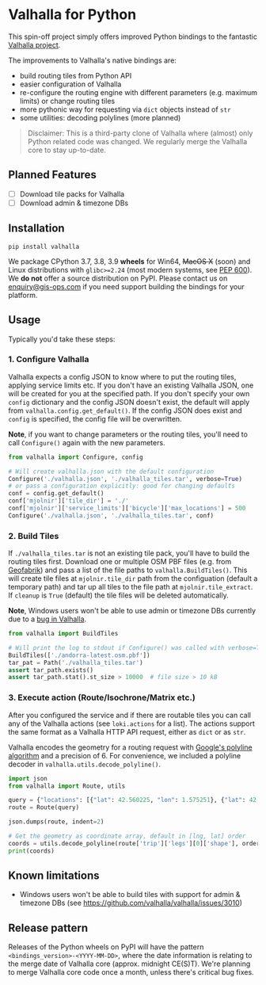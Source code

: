 # Valhalla for Python

This spin-off project simply offers improved Python bindings to the fantastic [Valhalla project](https://github.com/valhalla/valhalla). 

The improvements to Valhalla's native bindings are:

- build routing tiles from Python API
- easier configuration of Valhalla
- re-configure the routing engine with different parameters (e.g. maximum limits) or change routing tiles
- more pythonic way for requesting via `dict` objects instead of `str`
- some utilities: decoding polylines (more planned)

> Disclaimer: This is a third-party clone of Valhalla where (almost) only Python related code was changed. We regularly merge the Valhalla core to stay up-to-date.

## Planned Features

- [ ] Download tile packs for Valhalla
- [ ] Download admin & timezone DBs

## Installation
 
`pip install valhalla`

We package CPython 3.7, 3.8, 3.9 **wheels** for Win64, ~~MacOS X~~ (soon) and Linux distributions with `glibc>=2.24` (most modern systems, see [PEP 600](https://www.python.org/dev/peps/pep-0600/)). We **do not** offer a source distribution on PyPI. Please contact us on enquiry@gis-ops.com if you need support building the bindings for your platform.

## Usage

Typically you'd take these steps:

### 1. Configure Valhalla

Valhalla expects a config JSON to know where to put the routing tiles, applying service limits etc. If you don't have an existing Valhalla JSON, one will be created for you at the specified path. If you don't specify your own `config` dictionary and the config JSON doesn't exist, the default will apply from `valhalla.config.get_default()`. If the config JSON does exist and `config` is specified, the config file will be overwritten.

**Note**, if you want to change parameters or the routing tiles, you'll need to call `Configure()` again with the new parameters.

```python
from valhalla import Configure, config

# Will create valhalla.json with the default configuration
Configure('./valhalla.json', './valhalla_tiles.tar', verbose=True)
# or pass a configuration explicitly: good for changing defaults
conf = config.get_default()
conf['mjolnir']['tile_dir'] = './'
conf['mjolnir']['service_limits']['bicycle']['max_locations'] = 500
Configure('./valhalla.json', './valhalla_tiles.tar', conf)
```

### 2. Build Tiles

If `./valhalla_tiles.tar` is not an existing tile pack, you'll have to build the routing tiles first. Download one or multiple OSM PBF files (e.g. from [Geofabrik](https://download.geofabrik.de)) and pass a list of the file paths to `valhalla.BuildTiles()`. This will create tile files at `mjolnir.tile_dir` path from the configuation (default a temporary path) and tar up all tiles to the file path at `mjolnir.tile_extract`. If `cleanup` is `True` (default) the tile files will be deleted automatically.

**Note**, Windows users won't be able to use admin or timezone DBs currently due to a [bug in Valhalla](https://github.com/valhalla/valhalla/issues/3010).

```python
from valhalla import BuildTiles

# Will print the log to stdout if Configure() was called with verbose=True
BuildTiles(['./andorra-latest.osm.pbf'])
tar_pat = Path('./valhalla_tiles.tar')
assert tar_path.exists()
assert tar_path.stat().st_size > 10000  # file size > 10 kB
```

### 3. Execute action (Route/Isochrone/Matrix etc.)

After you configured the service and if there are routable tiles you can call any of the Valhalla actions (see `loki.actions` for a list). The actions support the same format as a Valhalla HTTP API request, either as `dict` or as `str`.

Valhalla encodes the geometry for a routing request with [Google's polyline algorithm](https://developers.google.com/maps/documentation/utilities/polylinealgorithm) and a precision of 6. For convenience, we included a polyline decoder in `valhalla.utils.decode_polyline()`.

```python
import json
from valhalla import Route, utils

query = {"locations": [{"lat": 42.560225, "lon": 1.575251}, {"lat": 42.553396, "lon": 1.541176}], "costing": "auto", "directions_options": {"language": "ru-RU"}}
route = Route(query)

json.dumps(route, indent=2)

# Get the geometry as coordinate array, default in [lng, lat] order
coords = utils.decode_polyline(route['trip']['legs'][0]['shape'], order='latlng')
print(coords)
```

## Known limitations

- Windows users won't be able to build tiles with support for admin & timezone DBs (see https://github.com/valhalla/valhalla/issues/3010)

## Release pattern

Releases of the Python wheels on PyPI will have the pattern `<bindings_version>-<YYYY-MM-DD>`, where the date information is relating to the merge date of Valhalla core (approx. midnight CE(S)T). We're planning to merge Valhalla core code once a month, unless there's critical bug fixes.
